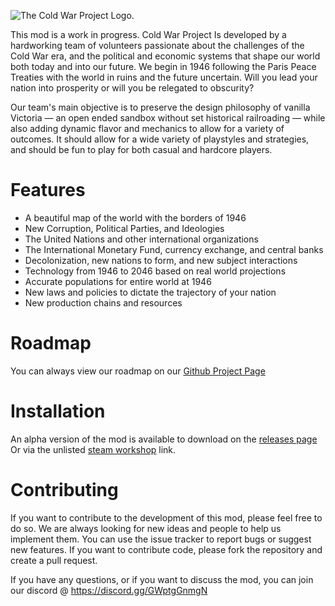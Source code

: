 ![The Cold War Project Logo.](https://media.discordapp.net/attachments/1058484474557501493/1085388801494495232/cwp_logo_square_copy.png)

This mod is a work in progress. Cold War Project Is developed by a hardworking team of volunteers passionate about the challenges of the Cold War era, and the political and economic systems that shape our world both today and into our future. We begin in 1946 following the Paris Peace Treaties with the world in ruins and the future uncertain. Will you lead your nation into prosperity or will you be relegated to obscurity?

Our team's main objective is to preserve the design philosophy of vanilla Victoria — an open ended sandbox without set historical railroading — while also adding dynamic flavor and mechanics to allow for a variety of outcomes. It should allow for a wide variety of playstyles and strategies, and should be fun to play for both casual and hardcore players.

# Features

- A beautiful map of the world with the borders of 1946
- New Corruption, Political Parties, and Ideologies
- The United Nations and other international organizations
- The International Monetary Fund, currency exchange, and central banks
- Decolonization, new nations to form, and new subject interactions
- Technology from 1946 to 2046 based on real world projections
- Accurate populations for entire world at 1946
- New laws and policies to dictate the trajectory of your nation
- New production chains and resources

# Roadmap

You can always view our roadmap on our [Github Project Page](https://github.com/orgs/Cold-War-Project/projects/1)

# Installation

An alpha version of the mod is available to download on the [releases page](https://github.com/Cold-War-Project/CWP-Main/releases)
Or via the unlisted [steam workshop](https://steamcommunity.com/sharedfiles/filedetails/?id=2941771030) link.

# Contributing

If you want to contribute to the development of this mod, please feel free to do so. We are always looking for new ideas and people to help us implement them. You can use the issue tracker to report bugs or suggest new features. If you want to contribute code, please fork the repository and create a pull request.

If you have any questions, or if you want to discuss the mod, you can join our discord @ https://discord.gg/GWptgGnmgN
